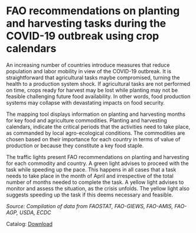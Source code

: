 # FAO recommendations on planting and harvesting tasks during the COVID-19 outbreak using crop calendars

An increasing number of countries introduce measures that reduce population and labor mobility in view of the COVID-19 outbreak. It is straightforward that agricultural tasks maybe compromised, turning the health to a production system shock. If agricultural tasks are not performed on time, crops ready for harvest may be lost while planting may not be feasible challenging future food availability. In other words, food production systems may collapse with devastating impacts on food security.

The mapping tool displays information on planting and harvesting months for key food and agriculture commodities. Planting and harvesting calendars, indicate the critical periods that the activities need to take place, as commanded by local agro-ecological conditions. The commodities are chosen based on their importance for each country in terms of value of production or because they constitute a key food staple.

The traffic lights present FAO recommendations on planting and harvesting for each commodity and country. A green light advises to proceed with the task while speeding up the pace. This happens in all cases that a task needs to take place in the month of April and irrespective of the total number of months needed to complete the task. A yellow light advises to monitor and assess the situation, as the crisis unfolds. The yellow light also suggests speeding up the task if this deems necessary and feasible.

_Source: Compilation of data from FAOSTAT, FAO-GIEWS, FAO-AMIS, FAO-AGP, USDA, ECDC_

Catalog: [Download](/catalog/dataset/planting-and-harvesting-recommendations-during-the-covid-19-outbreak)
